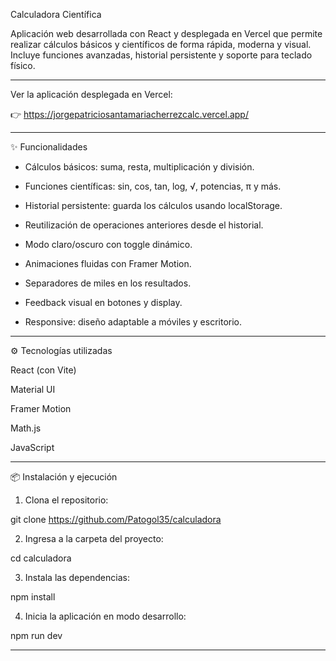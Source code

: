 Calculadora Científica

Aplicación web desarrollada con React y desplegada en Vercel que permite realizar cálculos básicos y científicos de forma rápida, moderna y visual.
Incluye funciones avanzadas, historial persistente y soporte para teclado físico.

---

Ver la aplicación desplegada en Vercel:

👉 https://jorgepatriciosantamariacherrezcalc.vercel.app/


---

✨ Funcionalidades

- Cálculos básicos: suma, resta, multiplicación y división.

- Funciones científicas: sin, cos, tan, log, √, potencias, π y más.

- Historial persistente: guarda los cálculos usando localStorage.

- Reutilización de operaciones anteriores desde el historial.

- Modo claro/oscuro con toggle dinámico.

- Animaciones fluidas con Framer Motion.

- Separadores de miles en los resultados.

- Feedback visual en botones y display.

- Responsive: diseño adaptable a móviles y escritorio.

---

⚙️ Tecnologías utilizadas

React (con Vite)

Material UI

Framer Motion

Math.js

JavaScript

---

📦 Instalación y ejecución

1. Clona el repositorio:

git clone https://github.com/Patogol35/calculadora

2. Ingresa a la carpeta del proyecto:

cd calculadora

3. Instala las dependencias:

npm install

4. Inicia la aplicación en modo desarrollo:



npm run dev


---
